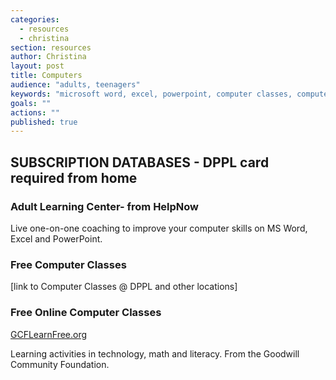 ```yaml
---
categories: 
  - resources
  - christina
section: resources
author: Christina
layout: post
title: Computers
audience: "adults, teenagers"
keywords: "microsoft word, excel, powerpoint, computer classes, computer skills, "
goals: ""
actions: ""
published: true
---
```




## SUBSCRIPTION DATABASES - DPPL card required from home

### Adult Learning Center- from HelpNow
Live one-on-one coaching to improve your computer skills on MS Word, Excel and PowerPoint.

### Free Computer Classes
[link to Computer Classes @ DPPL and other locations]

### Free Online Computer Classes

[GCFLearnFree.org](http://www.gcflearnfree.org)

Learning activities in technology, math and literacy. From the Goodwill Community Foundation.